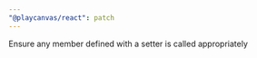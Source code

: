 ```yaml
---
"@playcanvas/react": patch
---
```


Ensure any member defined with a setter is called appropriately
